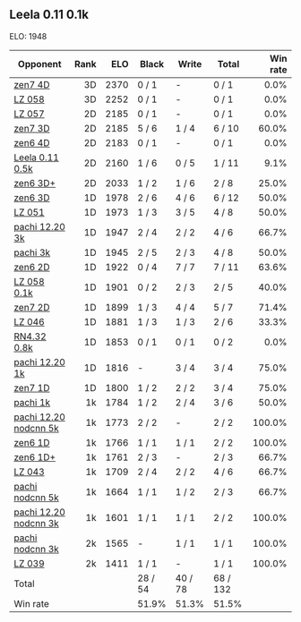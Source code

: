 ## Leela 0.11 0.1k ##

ELO: 1948

Opponent | Rank | ELO | Black | Write | Total | Win rate
---------|-----:|----:|-------|-------|-------|-------:
[zen7 4D](zen7%204D.md) | 3D | 2370 | 0 / 1 | - | 0 / 1 | 0.0%
[LZ 058](LZ%20058.md) | 3D | 2252 | 0 / 1 | - | 0 / 1 | 0.0%
[LZ 057](LZ%20057.md) | 2D | 2185 | 0 / 1 | - | 0 / 1 | 0.0%
[zen7 3D](zen7%203D.md) | 2D | 2185 | 5 / 6 | 1 / 4 | 6 / 10 | 60.0%
[zen6 4D](zen6%204D.md) | 2D | 2183 | 0 / 1 | - | 0 / 1 | 0.0%
[Leela 0.11 0.5k](Leela%200.11%200.5k.md) | 2D | 2160 | 1 / 6 | 0 / 5 | 1 / 11 | 9.1%
[zen6 3D+](zen6%203D+.md) | 2D | 2033 | 1 / 2 | 1 / 6 | 2 / 8 | 25.0%
[zen6 3D](zen6%203D.md) | 1D | 1978 | 2 / 6 | 4 / 6 | 6 / 12 | 50.0%
[LZ 051](LZ%20051.md) | 1D | 1973 | 1 / 3 | 3 / 5 | 4 / 8 | 50.0%
[pachi 12.20 3k](pachi%2012.20%203k.md) | 1D | 1947 | 2 / 4 | 2 / 2 | 4 / 6 | 66.7%
[pachi 3k](pachi%203k.md) | 1D | 1945 | 2 / 5 | 2 / 3 | 4 / 8 | 50.0%
[zen6 2D](zen6%202D.md) | 1D | 1922 | 0 / 4 | 7 / 7 | 7 / 11 | 63.6%
[LZ 058 0.1k](LZ%20058%200.1k.md) | 1D | 1901 | 0 / 2 | 2 / 3 | 2 / 5 | 40.0%
[zen7 2D](zen7%202D.md) | 1D | 1899 | 1 / 3 | 4 / 4 | 5 / 7 | 71.4%
[LZ 046](LZ%20046.md) | 1D | 1881 | 1 / 3 | 1 / 3 | 2 / 6 | 33.3%
[RN4.32 0.8k](RN4.32%200.8k.md) | 1D | 1853 | 0 / 1 | 0 / 1 | 0 / 2 | 0.0%
[pachi 12.20 1k](pachi%2012.20%201k.md) | 1D | 1816 | - | 3 / 4 | 3 / 4 | 75.0%
[zen7 1D](zen7%201D.md) | 1D | 1800 | 1 / 2 | 2 / 2 | 3 / 4 | 75.0%
[pachi 1k](pachi%201k.md) | 1k | 1784 | 1 / 2 | 2 / 4 | 3 / 6 | 50.0%
[pachi 12.20 nodcnn 5k](pachi%2012.20%20nodcnn%205k.md) | 1k | 1773 | 2 / 2 | - | 2 / 2 | 100.0%
[zen6 1D](zen6%201D.md) | 1k | 1766 | 1 / 1 | 1 / 1 | 2 / 2 | 100.0%
[zen6 1D+](zen6%201D+.md) | 1k | 1761 | 2 / 3 | - | 2 / 3 | 66.7%
[LZ 043](LZ%20043.md) | 1k | 1709 | 2 / 4 | 2 / 2 | 4 / 6 | 66.7%
[pachi nodcnn 5k](pachi%20nodcnn%205k.md) | 1k | 1664 | 1 / 1 | 1 / 2 | 2 / 3 | 66.7%
[pachi 12.20 nodcnn 3k](pachi%2012.20%20nodcnn%203k.md) | 1k | 1601 | 1 / 1 | 1 / 1 | 2 / 2 | 100.0%
[pachi nodcnn 3k](pachi%20nodcnn%203k.md) | 2k | 1565 | - | 1 / 1 | 1 / 1 | 100.0%
[LZ 039](LZ%20039.md) | 2k | 1411 | 1 / 1 | - | 1 / 1 | 100.0%
Total | | | 28 / 54 | 40 / 78 | 68 / 132 | 
Win rate| | | 51.9% | 51.3% | 51.5% | 

